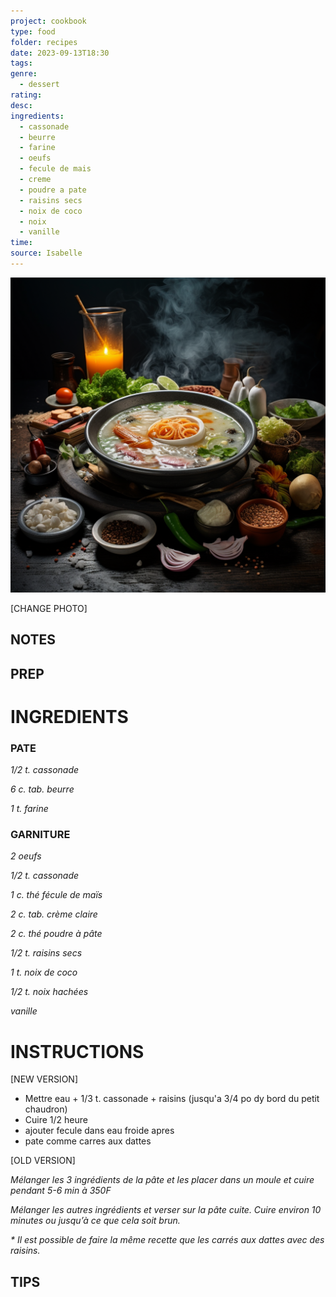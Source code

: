 ```yaml
---
project: cookbook
type: food
folder: recipes
date: 2023-09-13T18:30
tags: 
genre:
  - dessert
rating: 
desc: 
ingredients:
  - cassonade
  - beurre
  - farine
  - oeufs
  - fecule de mais
  - creme
  - poudre a pate
  - raisins secs
  - noix de coco
  - noix
  - vanille
time: 
source: Isabelle
---
```


![IMAGE](_default.png)


[CHANGE PHOTO]


## NOTES




## PREP


# INGREDIENTS

### PATE

_1/2 t. cassonade_

_6 c. tab. beurre_

_1 t. farine_


### GARNITURE

_2 oeufs_

_1/2 t. cassonade_

_1 c. thé fécule de maïs_

_2 c. tab. crème claire_

_2 c. thé poudre à pâte_

_1/2 t. raisins secs_

_1 t. noix de coco_

_1/2 t. noix hachées_

_vanille_



# INSTRUCTIONS

[NEW VERSION]

- Mettre eau + 1/3 t. cassonade + raisins (jusqu'a 3/4 po dy bord du petit chaudron)
- Cuire 1/2 heure
- ajouter fecule dans eau froide apres
- pate comme carres aux dattes

[OLD VERSION]

_Mélanger les 3 ingrédients de la pâte et les_
_placer dans un moule et cuire pendant 5-6_
_min à 350F_

_Mélanger les autres ingrédients et verser sur_
_la pâte cuite. Cuire environ 10 minutes ou jusqu’à_
_ce que cela soit brun._

_* Il est possible de faire la même recette que_
_les carrés aux dattes avec des raisins._




## TIPS



